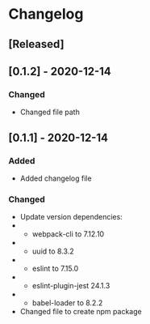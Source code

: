 # Changelog

## [Released]

## [0.1.2] - 2020-12-14

### Changed
- Changed file path

## [0.1.1] - 2020-12-14

### Added

- Added changelog file

### Changed
- Update version dependencies:
- - webpack-cli to 7.12.10
- - uuid to 8.3.2
- - eslint to 7.15.0
- - eslint-plugin-jest 24.1.3
- - babel-loader to 8.2.2
- Changed file to create npm package
